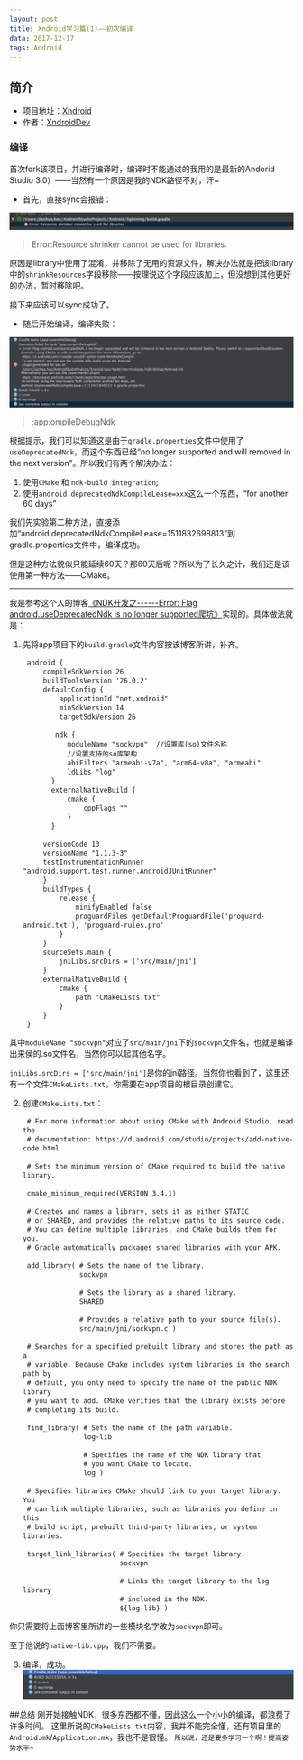 ```yaml
---
layout: post
title: Xndroid学习篇(1)——初次编译
data: 2017-12-17
tags: Android
---
```


## 简介

* 项目地址：[Xndroid](https://github.com/XndroidDev/Xndroid)
* 作者：[XndroidDev](https://github.com/XndroidDev)

### 编译
首次fork该项目，并进行编译时，编译时不能通过的我用的是最新的Andorid Studio 3.0）——当然有一个原因是我的NDK路径不对，汗~     

* 首先，直接sync会报错： 

![](/images/posts/xndroid/xndroid-shrinker-error.jpg)
>Error:Resource shrinker cannot be used for libraries.

原因是library中使用了混淆，并移除了无用的资源文件，解决办法就是把该library中的`shrinkResources`字段移除——按理说这个字段应该加上，但没想到其他更好的办法，暂时移除吧。 
    
接下来应该可以sync成功了。

* 随后开始编译，编译失败：

![](/images/posts/xndroid/xndroid-compileNdk.jpg)
>:app:ompileDebugNdk

根据提示，我们可以知道这是由于`gradle.properties`文件中使用了`useDeprecatedNdk`，而这个东西已经“no longer supported and will removed in the next version”。所以我们有两个解决办法：

1. 使用`CMake` 和 `ndk-build integration`;
2. 使用`android.deprecatedNdkCompileLease=xxx`这么一个东西，“for another 60 days”

我们先实验第二种方法，直接添加“android.deprecatedNdkCompileLease=1511832698813”到gradle.properties文件中，编译成功。

但是这种方法貌似只能延续60天？那60天后呢？所以为了长久之计，我们还是该使用第一种方法——CMake。

*********
我是参考这个人的博客[《NDK开发之------Error: Flag android.useDeprecatedNdk is no longer supported爬坑》](http://blog.csdn.net/qiantanlong/article/details/78622990)实现的。具体做法就是：

1. 先将app项目下的`build.gradle`文件内容按该博客所讲，补齐。
   
        android {
            compileSdkVersion 26
            buildToolsVersion '26.0.2'
            defaultConfig {
                applicationId "net.xndroid"
                minSdkVersion 14
                targetSdkVersion 26

               ndk {
                  moduleName "sockvpn"  //设置库(so)文件名称
                  //设置支持的so库架构
                  abiFilters "armeabi-v7a", "arm64-v8a", "armeabi"
                  ldLibs "log"
              }
              externalNativeBuild {
                  cmake {
                      cppFlags ""
                  }
              }

            versionCode 13
            versionName "1.1.3-3"
            testInstrumentationRunner "android.support.test.runner.AndroidJUnitRunner"
            }
            buildTypes {
                release {
                    minifyEnabled false
                    proguardFiles getDefaultProguardFile('proguard-android.txt'), 'proguard-rules.pro'
                }
            }
            sourceSets.main {
                jniLibs.srcDirs = ['src/main/jni']
            }
            externalNativeBuild {
                cmake {
                    path "CMakeLists.txt"
                }
            }
        }
    
其中`moduleName "sockvpn"`对应了`src/main/jni`下的`sockvpn`文件名，也就是编译出来侯的.so文件名，当然你可以起其他名字。

`jniLibs.srcDirs = ['src/main/jni']`是你的jni路径。当然你也看到了，这里还有一个文件`CMakeLists.txt`，你需要在app项目的根目录创建它。

2. 创建`CMakeLists.txt`：
   
        # For more information about using CMake with Android Studio, read the
        # documentation: https://d.android.com/studio/projects/add-native-code.html

        # Sets the minimum version of CMake required to build the native library.

        cmake_minimum_required(VERSION 3.4.1)

        # Creates and names a library, sets it as either STATIC
        # or SHARED, and provides the relative paths to its source code.
        # You can define multiple libraries, and CMake builds them for you.
        # Gradle automatically packages shared libraries with your APK.

        add_library( # Sets the name of the library.
                     sockvpn

                     # Sets the library as a shared library.
                     SHARED
        
                     # Provides a relative path to your source file(s).
                     src/main/jni/sockvpn.c )

        # Searches for a specified prebuilt library and stores the path as a
        # variable. Because CMake includes system libraries in the search path by
        # default, you only need to specify the name of the public NDK library
        # you want to add. CMake verifies that the library exists before
        # completing its build.

        find_library( # Sets the name of the path variable.
                      log-lib

                      # Specifies the name of the NDK library that
                      # you want CMake to locate.
                      log )

        # Specifies libraries CMake should link to your target library. You
        # can link multiple libraries, such as libraries you define in this
        # build script, prebuilt third-party libraries, or system libraries.

        target_link_libraries( # Specifies the target library.
                               sockvpn

                               # Links the target library to the log library
                               # included in the NDK.
                               ${log-lib} )
你只需要将上面博客里所讲的一些模块名字改为`sockvpn`即可。

至于他说的`native-lib.cpp`，我们不需要。

3. 编译，成功。
![](/images/posts/xndroid/xndroid-compile-success.jpg)

##总结
刚开始接触NDK，很多东西都不懂，因此这么一个小小的编译，都浪费了许多时间。
这里所说的`CMakeLists.txt`内容，我并不能完全懂，还有项目里的`Android.mk`/`Application.mk`，我也不是很懂。
`所以说，还是要多学习一个啊！提高姿势水平~`






